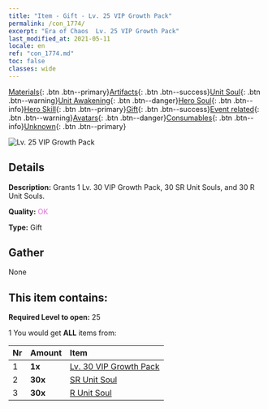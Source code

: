 ```yaml
---
title: "Item - Gift - Lv. 25 VIP Growth Pack"
permalink: /con_1774/
excerpt: "Era of Chaos  Lv. 25 VIP Growth Pack"
last_modified_at: 2021-05-11
locale: en
ref: "con_1774.md"
toc: false
classes: wide
---
```

 [Materials](/Items/){: .btn .btn--primary}[Artifacts](/Items/Artifacts/){: .btn .btn--success}[Unit Soul](/Items/UnitSoul/){: .btn .btn--warning}[Unit Awakening](/Items/UnitAwakening/){: .btn .btn--danger}[Hero Soul](/Items/HeroSoul/){: .btn .btn--info}[Hero Skill](/Items/HeroSkill/){: .btn .btn--primary}[Gift](/Items/Gift/){: .btn .btn--success}[Event related](/Items/Events/){: .btn .btn--warning}[Avatars](/Items/Avatars/){: .btn .btn--danger}[Consumables](/Items/Consumables/){: .btn .btn--info}[Unknown](/Items/Unknown/){: .btn .btn--primary}

 ![Lv. 25 VIP Growth Pack](/images/t/i_907220.png)

## Details
 **Description:** Grants 1 Lv. 30 VIP Growth Pack, 30 SR Unit Souls, and 30 R Unit Souls.

 **Quality:** <span style="color: #DA70D6">OK</span>

 **Type:** Gift

## Gather

  None

## This item contains:

 **Required Level to open:** 25

 1 You would get **ALL** items  from:

  | Nr | Amount |     Item    |
  |:---|:-------|:------------|
  | 1 |  **1x** | [Lv. 30 VIP Growth Pack](/Items/con_1775/) |  | 
  | 2 |  **30x** | [SR Unit Soul](/Items/con_534/) |  | 
  | 3 |  **30x** | [R Unit Soul](/Items/con_533/) |  | 

